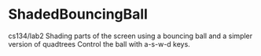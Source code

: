ShadedBouncingBall
==================

cs134/lab2
Shading parts of the screen using a bouncing ball and a simpler version of quadtrees
Control the ball with a-s-w-d keys.
